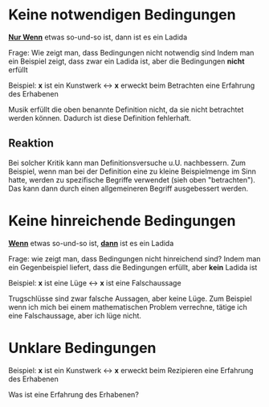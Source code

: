 # Keine notwendigen Bedingungen

<b><u>Nur Wenn</u></b> etwas so-und-so ist, dann ist es ein Ladida

Frage: Wie zeigt man, dass Bedingungen nicht notwendig sind
Indem man ein Beispiel zeigt, dass zwar ein Ladida ist, aber die Bedingungen **nicht** erfüllt

Beispiel: 
**x** ist ein Kunstwerk <-> **x** erweckt beim Betrachten eine Erfahrung des Erhabenen

Musik erfüllt die oben benannte Definition nicht, da sie nicht betrachtet werden können. Dadurch ist diese Definition fehlerhaft.

## Reaktion
Bei solcher Kritik kann man Definitionsversuche u.U. nachbessern.
Zum Beispiel, wenn man bei der Definition eine zu kleine Beispielmenge im Sinn hatte, werden zu spezifische Begriffe verwendet (sieh oben "betrachten"). Das kann dann durch einen allgemeineren Begriff ausgebessert werden.

# Keine hinreichende Bedingungen

<b><u>Wenn</u></b> etwas so-und-so ist, <b><u>dann</u></b> ist es ein Ladida

Frage: wie zeigt man, dass Bedingungen nicht hinreichend sind?
Indem man ein Gegenbeispiel liefert, dass die Bedingungen erfüllt, aber **kein** Ladida ist

Beispiel:
**x** ist eine Lüge <-> **x** ist eine Falschaussage

Trugschlüsse sind zwar falsche Aussagen, aber keine Lüge. Zum Beispiel wenn ich mich bei einem mathematischen Problem verrechne, tätige ich eine Falschaussage, aber ich lüge nicht.

# Unklare Bedingungen

Beispiel:
**x** ist ein Kunstwerk <-> **x** erweckt beim Rezipieren eine Erfahrung des Erhabenen

Was ist eine Erfahrung des Erhabenen?
